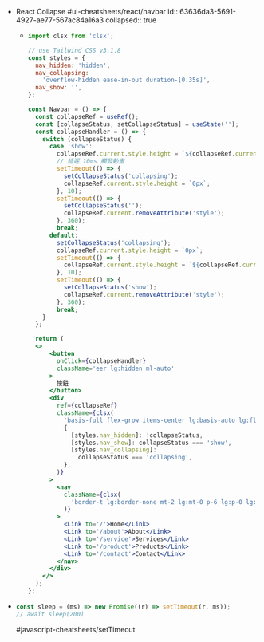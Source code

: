 - React Collapse #ui-cheatsheets/react/navbar
  id:: 63636da3-5691-4927-ae77-567ac84a16a3
  collapsed:: true
	- ```jsx
	  import clsx from 'clsx';
	  
	  // use Tailwind CSS v3.1.8
	  const styles = {
	    nav_hidden: 'hidden',
	    nav_collapsing:
	      'overflow-hidden ease-in-out duration-[0.35s]',
	    nav_show: '',
	  };
	  
	  const Navbar = () => {
	    const collapseRef = useRef();
	    const [collapseStatus, setCollapseStatus] = useState('');
	    const collapseHandler = () => {
	      switch (collapseStatus) {
	        case 'show':
	          collapseRef.current.style.height = `${collapseRef.current.scrollHeight}px`;
	          // 延遲 10ms 觸發動畫
	          setTimeout(() => {
	            setCollapseStatus('collapsing');
	            collapseRef.current.style.height = `0px`;
	          }, 10);
	          setTimeout(() => {
	            setCollapseStatus('');
	            collapseRef.current.removeAttribute('style');
	          }, 360);
	          break;
	        default:
	          setCollapseStatus('collapsing');
	          collapseRef.current.style.height = `0px`;
	          setTimeout(() => {
	            collapseRef.current.style.height = `${collapseRef.current.scrollHeight}px`;
	          }, 10);
	          setTimeout(() => {
	            setCollapseStatus('show');
	            collapseRef.current.removeAttribute('style');
	          }, 360);
	          break;
	      }
	    };
	  
	    return (
	  	<>
	        <button
	          onClick={collapseHandler}
	          className='eer lg:hidden ml-auto'
	        >
	          按鈕
	        </button>
	        <div
	          ref={collapseRef}
	          className={clsx(
	            'basis-full flex-grow items-center lg:basis-auto lg:flex lg:flex-1',
	            {
	              [styles.nav_hidden]: !collapseStatus,
	              [styles.nav_show]: collapseStatus === 'show',
	              [styles.nav_collapsing]:
	                collapseStatus === 'collapsing',
	            },
	          )}
	        >
	          <nav
	            className={clsx(
	              'border-t lg:border-none mt-2 lg:mt-0 p-6 lg:p-0 lg:ml-auto lg:flex lg:items-center lg:gap-9 text-[18px] font-medium',
	            )}
	          >
	            <Link to='/'>Home</Link>
	            <Link to='/about'>About</Link>
	            <Link to='/service'>Services</Link>
	            <Link to='/product'>Products</Link>
	            <Link to='/contact'>Contact</Link>
	          </nav>
	        </div>
	      </>
	    );
	  };
	  ```
- ```js
  const sleep = (ms) => new Promise((r) => setTimeout(r, ms));
  // await sleep(200)
  ```
  #javascript-cheatsheets/setTimeout